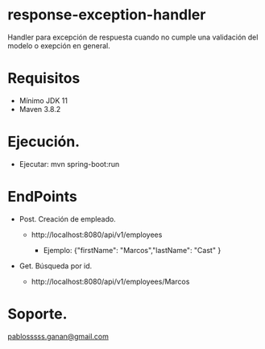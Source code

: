 # response-exception-handler
Handler para excepción de respuesta cuando no cumple una validación del modelo o exepción en general.
# Requisitos
* Mínimo JDK 11
* Maven 3.8.2

# Ejecución.
* Ejecutar: mvn spring-boot:run

# EndPoints

* Post. Creación de empleado.
	
  	- http://localhost:8080/api/v1/employees
  	
  		- Ejemplo: {"firstName": "Marcos","lastName": "Cast" }
    
* Get. Búsqueda por id.
 
  	- http://localhost:8080/api/v1/employees/Marcos

# Soporte.
pablosssss.ganan@gmail.com
